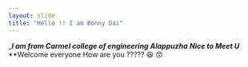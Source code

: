 ```yaml
---
layout: slide
title: "Hello !! I am Bonny Dai"
---
```

____I am from Carmel college of engineering Alappuzha___
___Nice to Meet U___
**Welcome everyone How are you ????? 😆 😙
